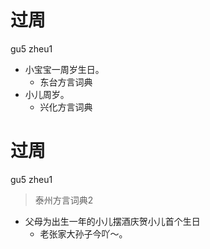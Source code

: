 # 过周
gu5 zheu1
+ 小宝宝一周岁生日。
  * 东台方言词典
+ 小儿周岁。
  * 兴化方言词典

# 过周
gu5 zheu1
> 泰州方言词典2
- 父母为出生一年的小儿摆酒庆贺小儿首个生日
  - 老张家大孙子今吖～。
